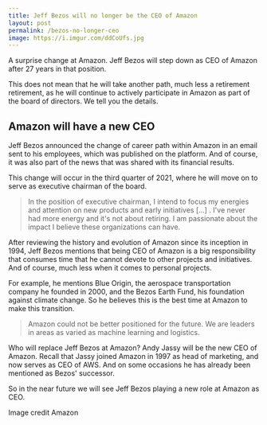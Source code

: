 ```yaml
---
title: Jeff Bezos will no longer be the CEO of Amazon
layout: post
permalink: /bezos-no-longer-ceo
image: https://i.imgur.com/ddCoUfs.jpg
---
```


A surprise change at Amazon. Jeff Bezos will step down as CEO of Amazon after 27 years in that position.

This does not mean that he will take another path, much less a retirement retirement, as he will continue to actively participate in Amazon as part of the board of directors. We tell you the details.

## Amazon will have a new CEO

Jeff Bezos announced the change of career path within Amazon in an email sent to his employees, which was published on the platform. And of course, it was also part of the news that was shared with its financial results.

This change will occur in the third quarter of 2021, where he will move on to serve as executive chairman of the board.

> In the position of executive chairman, I intend to focus my energies and attention on new products and early initiatives [...] . I've never had more energy and it's not about retiring. I am passionate about the impact I believe these organizations can have.

After reviewing the history and evolution of Amazon since its inception in 1994, Jeff Bezos mentions that being CEO of Amazon is a big responsibility that consumes time that he cannot devote to other projects and initiatives. And of course, much less when it comes to personal projects.

For example, he mentions Blue Origin, the aerospace transportation company he founded in 2000, and the Bezos Earth Fund, his foundation against climate change. So he believes this is the best time at Amazon to make this transition.

> Amazon could not be better positioned for the future. We are leaders in areas as varied as machine learning and logistics.

Who will replace Jeff Bezos at Amazon? Andy Jassy will be the new CEO of Amazon. Recall that Jassy joined Amazon in 1997 as head of marketing, and now serves as CEO of AWS. And on some occasions he has already been mentioned as Bezos' successor.

So in the near future we will see Jeff Bezos playing a new role at Amazon as CEO.

Image credit Amazon
